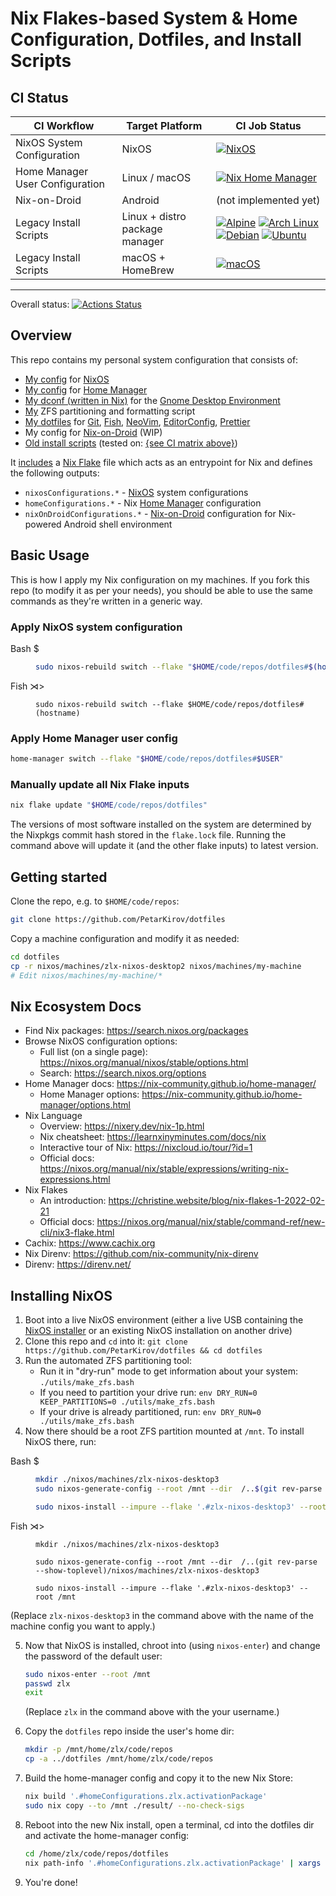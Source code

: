 # Nix Flakes-based System & Home Configuration, Dotfiles, and Install Scripts

## CI Status

| CI Workflow                     | Target Platform                | CI Job Status                                                                                                                                                                      |
| ------------------------------- | ------------------------------ | ---------------------------------------------------------------------------------------------------------------------------------------------------------------------------------- |
| NixOS System Configuration      | NixOS                          | [![NixOS][gh-actions-nixos]][gh-actions]                                                                                                                                           |
| Home Manager User Configuration | Linux / macOS                  | [![Nix Home Manager][gh-actions-nix-hm]][gh-actions]                                                                                                                               |
| Nix-on-Droid                    | Android                        | (not implemented yet)                                                                                                                                                              |
| Legacy Install Scripts          | Linux + distro package manager | [![Alpine][gh-actions-alpine]][gh-actions] [![Arch Linux][gh-actions-archlinux]][gh-actions] [![Debian][gh-actions-debian]][gh-actions] [![Ubuntu][gh-actions-ubuntu]][gh-actions] |
| Legacy Install Scripts          | macOS + HomeBrew               | [![macOS][gh-actions-macos]][gh-actions]                                                                                                                                           |

---

Overall status: [![Actions Status](https://github.com/PetarKirov/dotfiles/workflows/CI/badge.svg)](https://github.com/PetarKirov/dotfiles/actions)

## Overview

This repo contains my personal system configuration that consists of:

* [My config](./nixos/sys/) for [NixOS](https://nixos.wiki/wiki/NixOS)
* [My config](./nixos/home/) for [Home Manager](https://github.com/nix-community/home-manager)
* [My dconf (written in Nix)](./nixos/home/dconf.nix) for the [Gnome Desktop Environment](https://www.gnome.org/)
* [My](./utils/make_zfs.bash) ZFS partitioning and formatting script
* [My dotfiles](./.config) for [Git](https://git-scm.com/), [Fish](https://fishshell.com/), [NeoVim](https://neovim.io/), [EditorConfig](https://editorconfig.org/), [Prettier](https://prettier.io/)
* My config for [Nix-on-Droid](https://github.com/t184256/nix-on-droid) (WIP)
* [Old install scripts](./install/) (tested on: [{see CI matrix above}](#ci-status))

It [includes](./flake.nix) a [Nix Flake][nix-flakes] file which acts as an entrypoint for Nix and defines the following outputs:

* `nixosConfigurations.*` - [NixOS][nixos] system configurations
* `homeConfigurations.*` - Nix [Home Manager][home-mgr] configuration
* `nixOnDroidConfigurations.*` - [Nix-on-Droid][nix-on-droid] configuration for Nix-powered Android shell environment

## Basic Usage

This is how I apply my Nix configuration on my machines.
If you fork this repo (to modify it as per your needs), you should be able to use the same commands as they're written in a generic way.

### Apply NixOS system configuration

<dl>
  <dt>Bash $</dt>
  <dd>

  ```bash
  sudo nixos-rebuild switch --flake "$HOME/code/repos/dotfiles#$(hostname)"
  ```

  </dd>

  <dt>Fish ⋊&gt;</dt>
  <dd>

  ```fish
  sudo nixos-rebuild switch --flake $HOME/code/repos/dotfiles#(hostname)
  ```

  </dd>
</dl>

### Apply Home Manager user config

```bash
home-manager switch --flake "$HOME/code/repos/dotfiles#$USER"
```

### Manually update all Nix Flake inputs

```bash
nix flake update "$HOME/code/repos/dotfiles"
```

The versions of most software installed on the system are determined by the
Nixpkgs commit hash stored in the `flake.lock` file. Running the command above
will update it (and the other flake inputs) to latest version.

## Getting started

Clone the repo, e.g. to `$HOME/code/repos`:

```bash
git clone https://github.com/PetarKirov/dotfiles
```

Copy a machine configuration and modify it as needed:

```bash
cd dotfiles
cp -r nixos/machines/zlx-nixos-desktop2 nixos/machines/my-machine
# Edit nixos/machines/my-machine/*
```

## Nix Ecosystem Docs

* Find Nix packages: <https://search.nixos.org/packages>
* Browse NixOS configuration options:
  * Full list (on a single page): <https://nixos.org/manual/nixos/stable/options.html>
  * Search: <https://search.nixos.org/options>
* Home Manager docs: <https://nix-community.github.io/home-manager/>
  * Home Manager options: <https://nix-community.github.io/home-manager/options.html>
* Nix Language
  * Overview: <https://nixery.dev/nix-1p.html>
  * Nix cheatsheet: <https://learnxinyminutes.com/docs/nix>
  * Interactive tour of Nix: <https://nixcloud.io/tour/?id=1>
  * Official docs: <https://nixos.org/manual/nix/stable/expressions/writing-nix-expressions.html>
* Nix Flakes
  * An introduction: <https://christine.website/blog/nix-flakes-1-2022-02-21>
  * Official docs: <https://nixos.org/manual/nix/stable/command-ref/new-cli/nix3-flake.html>
* Cachix: <https://www.cachix.org>
* Nix Direnv: <https://github.com/nix-community/nix-direnv>
* Direnv: <https://direnv.net/>

## Installing NixOS

1. Boot into a live NixOS environment (either a live USB containing the [NixOS
installer](https://nixos.org/download.html#nixos-iso) or an existing NixOS installation on another drive)
2. Clone this repo and `cd` into it:
`git clone https://github.com/PetarKirov/dotfiles && cd dotfiles`
3. Run the automated ZFS partitioning tool:
   * Run it in "dry-run" mode to get information about your system:
     `./utils/make_zfs.bash`
   * If you need to partition your drive run:
     `env DRY_RUN=0 KEEP_PARTITIONS=0 ./utils/make_zfs.bash`
   * If your drive is already partitioned, run: `env DRY_RUN=0
     ./utils/make_zfs.bash`
4. Now there should be a root ZFS partition mounted at `/mnt`. To install NixOS
there, run:

<dl>
  <dt>Bash $</dt>
  <dd>

  ```bash
  mkdir ./nixos/machines/zlx-nixos-desktop3
  sudo nixos-generate-config --root /mnt --dir  /..$(git rev-parse --show-toplevel)/nixos/machines/zlx-nixos-desktop3

  sudo nixos-install --impure --flake '.#zlx-nixos-desktop3' --root /mnt
  ```

  </dd>

  <dt>Fish ⋊&gt;</dt>
  <dd>

  ```fish
  mkdir ./nixos/machines/zlx-nixos-desktop3

  sudo nixos-generate-config --root /mnt --dir  /..(git rev-parse --show-toplevel)/nixos/machines/zlx-nixos-desktop3

  sudo nixos-install --impure --flake '.#zlx-nixos-desktop3' --root /mnt
  ```

  </dd>
</dl>

   (Replace `zlx-nixos-desktop3` in the command above with the name of the
   machine config you want to apply.)

5. Now that NixOS is installed, chroot into (using `nixos-enter`) and change the
password of the default user:

   ```sh
   sudo nixos-enter --root /mnt
   passwd zlx
   exit
   ```

   (Replace `zlx` in the command above with the your username.)

6. Copy the `dotfiles` repo inside the user's home dir:

   ```sh
   mkdir -p /mnt/home/zlx/code/repos
   cp -a ../dotfiles /mnt/home/zlx/code/repos
   ```

7. Build the home-manager config and copy it to the new Nix Store:

   ```sh
   nix build '.#homeConfigurations.zlx.activationPackage'
   sudo nix copy --to /mnt ./result/ --no-check-sigs
   ```

8. Reboot into the new Nix install, open a terminal, cd into the dotfiles dir and activate the home-manager config:

   ```sh
   cd /home/zlx/code/repos/dotfiles
   nix path-info '.#homeConfigurations.zlx.activationPackage' | xargs -I@@ sh -c '@@/activate'
   ```

9. You're done!

[nixos]: https://nixos.org/
[home-mgr]: https://github.com/nix-community/home-manager
[nix-on-droid]: https://github.com/t184256/nix-on-droid
[nix-flakes]: https://nixos.org/manual/nix/stable/command-ref/new-cli/nix3-flake.html

[gh-actions]: https://github.com/PetarKirov/dotfiles/actions

[gh-actions-alpine]: https://github-actions.40ants.com/PetarKirov/dotfiles/matrix.svg?only=ci.alpine
[gh-actions-archlinux]: https://github-actions.40ants.com/PetarKirov/dotfiles/matrix.svg?only=ci.archlinux
[gh-actions-debian]: https://github-actions.40ants.com/PetarKirov/dotfiles/matrix.svg?only=ci.debian
[gh-actions-ubuntu]: https://github-actions.40ants.com/PetarKirov/dotfiles/matrix.svg?only=ci.ubuntu
[gh-actions-macos]: https://github-actions.40ants.com/PetarKirov/dotfiles/matrix.svg?only=ci.macOS-latest
[gh-actions-nixos]: https://github-actions.40ants.com/PetarKirov/dotfiles/matrix.svg?only=ci.nixos
[gh-actions-nix-hm]: https://github-actions.40ants.com/PetarKirov/dotfiles/matrix.svg?only=ci.nix-hm
